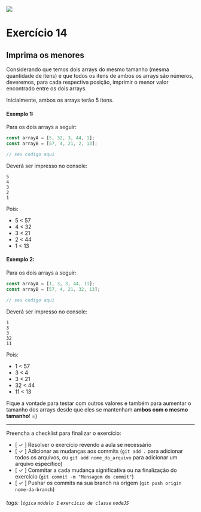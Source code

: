 ![](https://i.imgur.com/xG74tOh.png)

# Exercício 14

## Imprima os menores

Considerando que temos dois arrays do mesmo tamanho (mesma quantidade de itens) e que todos os itens de ambos os arrays são números, deveremos, para cada respectiva posição, imprimir o menor valor encontrado entre os dois arrays.

Inicialmente, ambos os arrays terão 5 itens.

#### Exemplo 1:

Para os dois arrays a seguir:

```javascript
const arrayA = [5, 32, 3, 44, 1];
const arrayB = [57, 4, 21, 2, 13];

// seu codigo aqui
```

Deverá ser impresso no console:

```
5
4
3
2
1
```

Pois:

- 5 < 57
- 4 < 32
- 3 < 21
- 2 < 44
- 1 < 13

#### Exemplo 2:

Para os dois arrays a seguir:

```javascript
const arrayA = [1, 3, 3, 44, 11];
const arrayB = [57, 4, 21, 32, 13];

// seu codigo aqui
```

Deverá ser impresso no console:

```
1
3
3
32
11
```

Pois:

- 1 < 57
- 3 < 4
- 3 < 21
- 32 < 44
- 11 < 13

Fique a vontade para testar com outros valores e também para aumentar o tamanho dos arrays desde que eles se mantenham **ambos com o mesmo tamanho**! =)

---

Preencha a checklist para finalizar o exercício:

- [ ✓ ] Resolver o exercício revendo a aula se necessário
- [ ✓ ] Adicionar as mudanças aos commits (`git add .` para adicionar todos os arquivos, ou `git add nome_do_arquivo` para adicionar um arquivo específico)
- [ ✓ ] Commitar a cada mudança significativa ou na finalização do exercício (`git commit -m "Mensagem do commit"`)
- [ ✓ ] Pushar os commits na sua branch na origem (`git push origin nome-da-branch`)

###### tags: `lógica` `módulo 1` `exercício de classe` `nodeJS`
